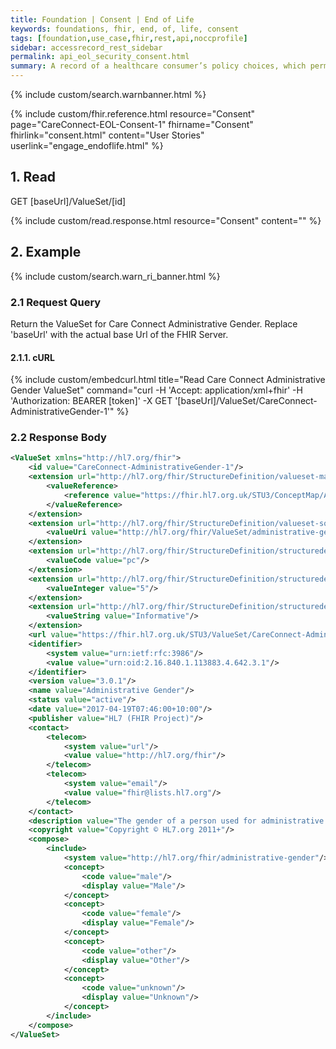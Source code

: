```yaml
---
title: Foundation | Consent | End of Life
keywords: foundations, fhir, end, of, life, consent
tags: [foundation,use_case,fhir,rest,api,noccprofile]
sidebar: accessrecord_rest_sidebar
permalink: api_eol_security_consent.html
summary: A record of a healthcare consumer’s policy choices, which permits or denies identified recipient(s) or recipient role(s) to perform one or more actions within a given policy context, for specific purposes and periods of time.
---
```


{% include custom/search.warnbanner.html %}

{% include custom/fhir.reference.html resource="Consent" page="CareConnect-EOL-Consent-1" fhirname="Consent" fhirlink="consent.html" content="User Stories" userlink="engage_endoflife.html" %}

## 1. Read ##

<div markdown="span" class="alert alert-success" role="alert">
GET [baseUrl]/ValueSet/[id]</div>

{% include custom/read.response.html resource="Consent" content="" %}

## 2. Example ##

{% include custom/search.warn_ri_banner.html %}

### 2.1 Request Query ###

Return the ValueSet for Care Connect Administrative Gender. Replace 'baseUrl' with the actual base Url of the FHIR Server.

#### 2.1.1. cURL ####

{% include custom/embedcurl.html title="Read Care Connect Administrative Gender ValueSet" command="curl -H 'Accept: application/xml+fhir' -H 'Authorization: BEARER [token]' -X GET  '[baseUrl]/ValueSet/CareConnect-AdministrativeGender-1'" %}

### 2.2 Response Body ###

```xml
<ValueSet xmlns="http://hl7.org/fhir">
	<id value="CareConnect-AdministrativeGender-1"/>
	<extension url="http://hl7.org/fhir/StructureDefinition/valueset-map">
		<valueReference>
			<reference value="https://fhir.hl7.org.uk/STU3/ConceptMap/AdministrativeGender-1"/>
		</valueReference>
	</extension>
	<extension url="http://hl7.org/fhir/StructureDefinition/valueset-sourceReference">
		<valueUri value="http://hl7.org/fhir/ValueSet/administrative-gender"/>
	</extension>
	<extension url="http://hl7.org/fhir/StructureDefinition/structuredefinition-wg">
		<valueCode value="pc"/>
	</extension>
	<extension url="http://hl7.org/fhir/StructureDefinition/structuredefinition-fmm">
		<valueInteger value="5"/>
	</extension>
	<extension url="http://hl7.org/fhir/StructureDefinition/structuredefinition-ballot-status">
		<valueString value="Informative"/>
	</extension>
	<url value="https://fhir.hl7.org.uk/STU3/ValueSet/CareConnect-AdministrativeGender-1"/>
	<identifier>
		<system value="urn:ietf:rfc:3986"/>
		<value value="urn:oid:2.16.840.1.113883.4.642.3.1"/>
	</identifier>
	<version value="3.0.1"/>
	<name value="Administrative Gender"/>
	<status value="active"/>
	<date value="2017-04-19T07:46:00+10:00"/>
	<publisher value="HL7 (FHIR Project)"/>
	<contact>
		<telecom>
			<system value="url"/>
			<value value="http://hl7.org/fhir"/>
		</telecom>
		<telecom>
			<system value="email"/>
			<value value="fhir@lists.hl7.org"/>
		</telecom>
	</contact>
	<description value="The gender of a person used for administrative purposes."/>
	<copyright value="Copyright © HL7.org 2011+"/>
	<compose>
		<include>
			<system value="http://hl7.org/fhir/administrative-gender"/>
			<concept>
				<code value="male"/>
				<display value="Male"/>
			</concept>
			<concept>
				<code value="female"/>
				<display value="Female"/>
			</concept>
			<concept>
				<code value="other"/>
				<display value="Other"/>
			</concept>
			<concept>
				<code value="unknown"/>
				<display value="Unknown"/>
			</concept>
		</include>
	</compose>
</ValueSet>
```
